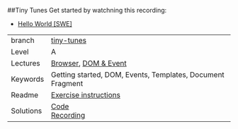 ##Tiny Tunes
Get started by watchning this recording:

* [Hello World [SWE]](https://youtu.be/-BWcNBsHMzc)

|  |  |
| ------------- | ------------- |
|  branch | [tiny-tunes](https://github.com/CS-LNU-Learning-Objects/client-side-javascript-exercise/tree/tiny-tunes) |
| Level  | A  |
| Lectures|  [Browser](https://github.com/CS-LNU-Learning-Objects/client-side-javascript/tree/master/lectures/01-browser), [DOM & Event](https://github.com/CS-LNU-Learning-Objects/client-side-javascript/tree/master/lectures/02-domevent) |
| Keywords| Getting started, DOM, Events, Templates, Document Fragment|
| Readme | [Exercise instructions](https://github.com/CS-LNU-Learning-Objects/client-side-javascript-exercise/blob/tiny-tunes/exercise/tiny-tunes/README.md)|
| Solutions | [Code](#)<br>[Recording](https://youtu.be/Ng0-sJGG9wE)|
